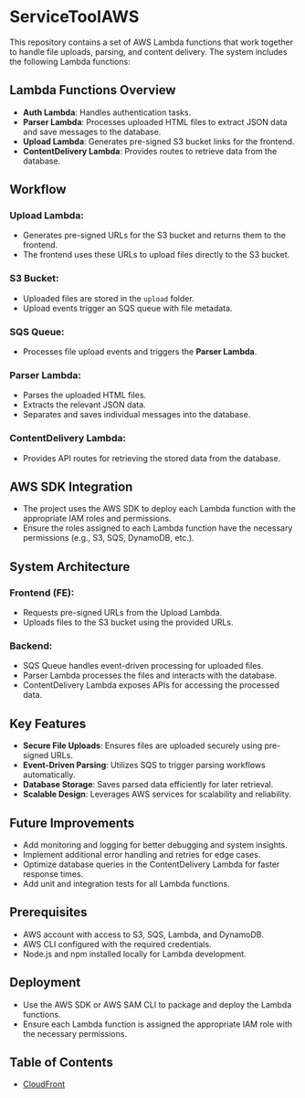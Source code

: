 # ServiceToolAWS

This repository contains a set of AWS Lambda functions that work together to handle file uploads, parsing, and content delivery. The system includes the following Lambda functions:

## Lambda Functions Overview

- **Auth Lambda**: Handles authentication tasks.
- **Parser Lambda**: Processes uploaded HTML files to extract JSON data and save messages to the database.
- **Upload Lambda**: Generates pre-signed S3 bucket links for the frontend.
- **ContentDelivery Lambda**: Provides routes to retrieve data from the database.

## Workflow

### Upload Lambda:
- Generates pre-signed URLs for the S3 bucket and returns them to the frontend.
- The frontend uses these URLs to upload files directly to the S3 bucket.

### S3 Bucket:
- Uploaded files are stored in the `upload` folder.
- Upload events trigger an SQS queue with file metadata.

### SQS Queue:
- Processes file upload events and triggers the **Parser Lambda**.

### Parser Lambda:
- Parses the uploaded HTML files.
- Extracts the relevant JSON data.
- Separates and saves individual messages into the database.

### ContentDelivery Lambda:
- Provides API routes for retrieving the stored data from the database.

## AWS SDK Integration

- The project uses the AWS SDK to deploy each Lambda function with the appropriate IAM roles and permissions.
- Ensure the roles assigned to each Lambda function have the necessary permissions (e.g., S3, SQS, DynamoDB, etc.).

## System Architecture

### Frontend (FE):
- Requests pre-signed URLs from the Upload Lambda.
- Uploads files to the S3 bucket using the provided URLs.

### Backend:
- SQS Queue handles event-driven processing for uploaded files.
- Parser Lambda processes the files and interacts with the database.
- ContentDelivery Lambda exposes APIs for accessing the processed data.

## Key Features

- **Secure File Uploads**: Ensures files are uploaded securely using pre-signed URLs.
- **Event-Driven Parsing**: Utilizes SQS to trigger parsing workflows automatically.
- **Database Storage**: Saves parsed data efficiently for later retrieval.
- **Scalable Design**: Leverages AWS services for scalability and reliability.

## Future Improvements

- Add monitoring and logging for better debugging and system insights.
- Implement additional error handling and retries for edge cases.
- Optimize database queries in the ContentDelivery Lambda for faster response times.
- Add unit and integration tests for all Lambda functions.

## Prerequisites

- AWS account with access to S3, SQS, Lambda, and DynamoDB.
- AWS CLI configured with the required credentials.
- Node.js and npm installed locally for Lambda development.

## Deployment

- Use the AWS SDK or AWS SAM CLI to package and deploy the Lambda functions.
- Ensure each Lambda function is assigned the appropriate IAM role with the necessary permissions.

## Table of Contents
- [CloudFront](./docs/CloudFront.md)